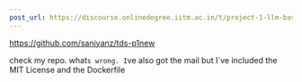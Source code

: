 ```yaml
---
post_url: https://discourse.onlinedegree.iitm.ac.in/t/project-1-llm-based-automation-agent-discussion-thread-tds-jan-2025/164277/584
---
```

<https://github.com/saniyanz/tds-p1new>

check my repo. what`s wrong. I`ve also got the mail but I`ve included the MIT License and the Dockerfile